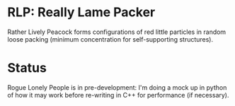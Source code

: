 # RLP: Really Lame Packer

Rather Lively Peacock forms configurations of red little particles in random
loose packing (minimum concentration for self-supporting structures).

# Status

Rogue Lonely People is in pre-development: I'm doing a mock up in python of how
it may work before re-writing in C++ for performance (if necessary).
